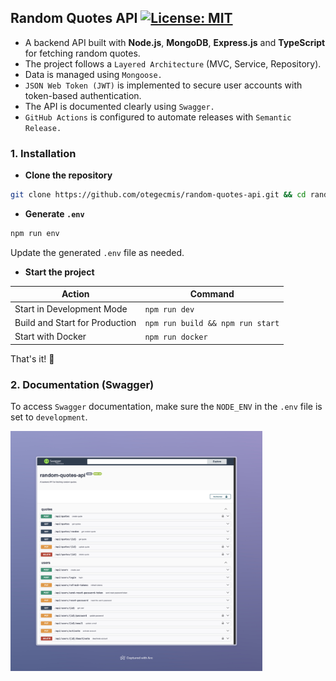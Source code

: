 ## Random Quotes API [![License: MIT](https://img.shields.io/badge/License-MIT-yellow.svg)](https://github.com/otegecmis/random-quotes-api/blob/main/LICENSE.md)

- A backend API built with **Node.js**, **MongoDB**, **Express.js** and **TypeScript** for fetching random quotes.
- The project follows a `Layered Architecture` (MVC, Service, Repository).
- Data is managed using `Mongoose.`
- `JSON Web Token (JWT)` is implemented to secure user accounts with token-based authentication.
- The API is documented clearly using `Swagger.`
- `GitHub Actions` is configured to automate releases with `Semantic Release.`

### 1. Installation

- **Clone the repository**

```sh
git clone https://github.com/otegecmis/random-quotes-api.git && cd random-quotes-api
```

- **Generate `.env`**

```sh
npm run env
```

Update the generated `.env` file as needed.

- **Start the project**

| Action                                 | Command                             |
| -------------------------------------- | ----------------------------------- |
| Start in Development Mode              | `npm run dev`                       |
| Build and Start for Production         | `npm run build && npm run start`    |
| Start with Docker                      | `npm run docker`                    |

That's it! 🥳

### 2. Documentation (Swagger)

To access `Swagger` documentation, make sure the `NODE_ENV` in the `.env` file is set to `development`.

<div style="float: left;">
    <img src="assets/swagger.jpeg" style="width: 80%;" />
</div>


